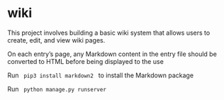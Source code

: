 # wiki
 
<p>This project involves building a basic wiki system that allows users to create, edit, and view wiki pages.</p>
<p>On each entry’s page, any Markdown content in the entry file should be converted to HTML before being displayed to the use </p>
<p>Run <code> pip3 install markdown2 </code>  to install the Markdown package</p>
<p>Run <code> python manage.py runserver </code></p>
 
